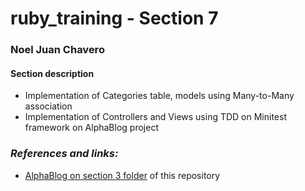 # ruby_training - Section 7
### Noel Juan Chavero

#### Section description
* Implementation of Categories table, models using Many-to-Many association
* Implementation of Controllers and Views using TDD on Minitest framework on AlphaBlog project

### *References and links:* 
- [AlphaBlog on section 3 folder](../section_3_exercises/rails_6_projects/alpha_blog/) of this repository